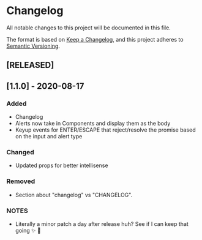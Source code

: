 # Changelog

All notable changes to this project will be documented in this file.

The format is based on [Keep a Changelog](https://keepachangelog.com/en/1.0.0/),
and this project adheres to [Semantic Versioning](https://semver.org/spec/v2.0.0.html).

## [RELEASED]

## [1.1.0] - 2020-08-17

### Added

- Changelog
- Alerts now take in Components and display them as the body
- Keyup events for ENTER/ESCAPE that reject/resolve the promise based on the input and alert type

### Changed

- Updated props for better intellisense

### Removed

- Section about "changelog" vs "CHANGELOG".

### NOTES

- Literally a minor patch a day after release huh? See if I can keep that going ✨ 💅
